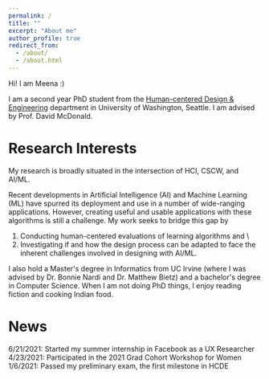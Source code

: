 ```yaml
---
permalink: /
title: ""
excerpt: "About me"
author_profile: true
redirect_from: 
  - /about/
  - /about.html
---
```


Hi! I am Meena :) 

I am a second year PhD student from the [Human-centered Design & Engineering](https://www.hcde.washington.edu/) department in University of Washington, Seattle. I am advised by Prof. David McDonald.

Research Interests
======

My research is broadly situated in the intersection of HCI, CSCW, and AI/ML. 

Recent developments in Artificial Intelligence (AI) and Machine Learning (ML) have spurred its deployment and use in a number of wide-ranging applications. However, creating useful and usable applications with these algorithms is still a challenge. My work seeks to bridge this gap by 

1) Conducting human-centered evaluations of learning algorithms and \
2) Investigating if and how the design process can be adapted to face the inherent challenges involved in designing with AI/ML. 

I also hold a Master's degree in Informatics from UC Irvine (where I was advised by Dr. Bonnie Nardi and Dr. Matthew Bietz) and a bachelor's degree in Computer Science. When I am not doing PhD things, I enjoy reading fiction and cooking Indian food.

News
======

6/21/2021: Started my summer internship in Facebook as a UX Researcher
4/23/2021: Participated in the 2021 Grad Cohort Workshop for Women
1/6/2021: Passed my preliminary exam, the first milestone in HCDE

